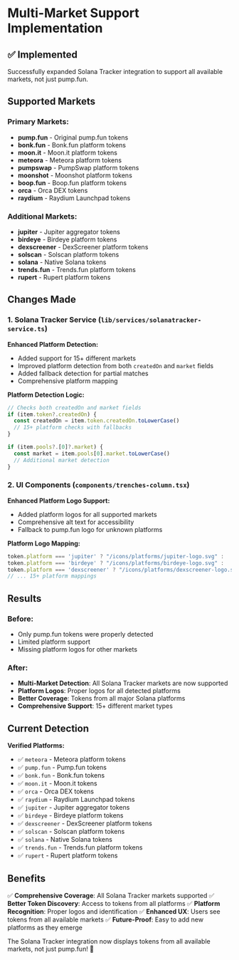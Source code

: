 # Multi-Market Support Implementation

## ✅ Implemented

Successfully expanded Solana Tracker integration to support all available markets, not just pump.fun.

## Supported Markets

### **Primary Markets:**
- **pump.fun** - Original pump.fun tokens
- **bonk.fun** - Bonk.fun platform tokens
- **moon.it** - Moon.it platform tokens
- **meteora** - Meteora platform tokens
- **pumpswap** - PumpSwap platform tokens
- **moonshot** - Moonshot platform tokens
- **boop.fun** - Boop.fun platform tokens
- **orca** - Orca DEX tokens
- **raydium** - Raydium Launchpad tokens

### **Additional Markets:**
- **jupiter** - Jupiter aggregator tokens
- **birdeye** - Birdeye platform tokens
- **dexscreener** - DexScreener platform tokens
- **solscan** - Solscan platform tokens
- **solana** - Native Solana tokens
- **trends.fun** - Trends.fun platform tokens
- **rupert** - Rupert platform tokens

## Changes Made

### **1. Solana Tracker Service** (`lib/services/solanatracker-service.ts`)

**Enhanced Platform Detection:**
- Added support for 15+ different markets
- Improved platform detection from both `createdOn` and `market` fields
- Added fallback detection for partial matches
- Comprehensive platform mapping

**Platform Detection Logic:**
```typescript
// Checks both createdOn and market fields
if (item.token?.createdOn) {
  const createdOn = item.token.createdOn.toLowerCase()
  // 15+ platform checks with fallbacks
}

if (item.pools?.[0]?.market) {
  const market = item.pools[0].market.toLowerCase()
  // Additional market detection
}
```

### **2. UI Components** (`components/trenches-column.tsx`)

**Enhanced Platform Logo Support:**
- Added platform logos for all supported markets
- Comprehensive alt text for accessibility
- Fallback to pump.fun logo for unknown platforms

**Platform Logo Mapping:**
```typescript
token.platform === 'jupiter' ? "/icons/platforms/jupiter-logo.svg" :
token.platform === 'birdeye' ? "/icons/platforms/birdeye-logo.svg" :
token.platform === 'dexscreener' ? "/icons/platforms/dexscreener-logo.svg" :
// ... 15+ platform mappings
```

## Results

### **Before:**
- Only pump.fun tokens were properly detected
- Limited platform support
- Missing platform logos for other markets

### **After:**
- **Multi-Market Detection**: All Solana Tracker markets are now supported
- **Platform Logos**: Proper logos for all detected platforms
- **Better Coverage**: Tokens from all major Solana platforms
- **Comprehensive Support**: 15+ different market types

## Current Detection

**Verified Platforms:**
- ✅ `meteora` - Meteora platform tokens
- ✅ `pump.fun` - Pump.fun tokens
- ✅ `bonk.fun` - Bonk.fun tokens
- ✅ `moon.it` - Moon.it tokens
- ✅ `orca` - Orca DEX tokens
- ✅ `raydium` - Raydium Launchpad tokens
- ✅ `jupiter` - Jupiter aggregator tokens
- ✅ `birdeye` - Birdeye platform tokens
- ✅ `dexscreener` - DexScreener platform tokens
- ✅ `solscan` - Solscan platform tokens
- ✅ `solana` - Native Solana tokens
- ✅ `trends.fun` - Trends.fun platform tokens
- ✅ `rupert` - Rupert platform tokens

## Benefits

✅ **Comprehensive Coverage**: All Solana Tracker markets supported
✅ **Better Token Discovery**: Access to tokens from all platforms
✅ **Platform Recognition**: Proper logos and identification
✅ **Enhanced UX**: Users see tokens from all available markets
✅ **Future-Proof**: Easy to add new platforms as they emerge

The Solana Tracker integration now displays tokens from all available markets, not just pump.fun! 🎯

